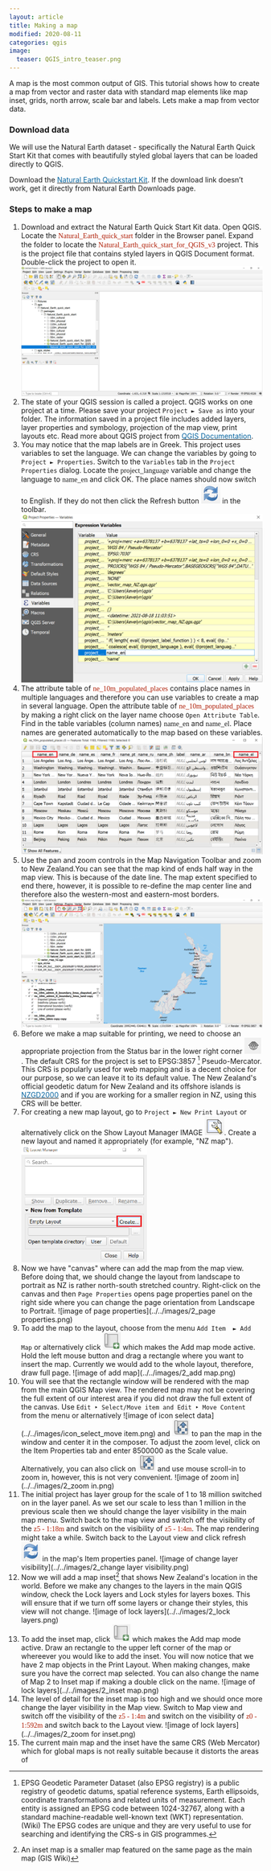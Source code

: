 ```yaml
---
layout: article
title: Making a map
modified: 2020-08-11
categories: qgis
image:
  teaser: QGIS_intro_teaser.png
---
```

A map is the most common output of GIS. This tutorial shows how to create a map from vector and raster data with standard map elements like map inset, grids, north arrow, scale bar and labels.
Lets make a map from vector data.

### Download data

We will use the Natural Earth dataset - specifically the Natural Earth Quick Start Kit that comes with beautifully styled global layers that can be loaded directly to QGIS.

Download the [<span style="color:#0564A0">Natural Earth Quickstart Kit</span>](https://naciscdn.org/naturalearth/packages/Natural_Earth_quick_start.zip). If the download link doesn’t work, get it directly from Natural Earth Downloads page.

### Steps to make a map

1. Download and extract the Natural Earth Quick Start Kit data. Open QGIS. Locate the <span style="font-family:Consolas; color:#AF1B03">Natural_Earth_quick_start</span> folder in the Browser panel. Expand the folder to locate the <span style="font-family:Consolas; color:#AF1B03">Natural_Earth_quick_start_for_QGIS_v3</span> project. This is the project file that contains styled layers in QGIS Document format. Double-click the project to open it.
![image of browse data](../../images/2_browse_data.png)
2. The state of your QGIS session is called a project. QGIS works on one project at a time.  Please save your project `Project ► Save as` into your folder. The information saved in a project file includes added layers, layer properties and symbology, projection of the map view, print layouts etc. Read more about QGIS project from [<span style="color:#0564A0">QGIS Documentation</span>](https://docs.qgis.org/testing/en/docs/user_manual/introduction/project_files.html#).
3. You may notice that the map labels are in Greek. This project uses variables to set the language.  We can change the variables by going to `Project ► Properties`. Switch to the `Variables` tab in the `Project Properties` dialog. Locate the <span style="font-family:Consolas">project_language</span> variable and change the language to <span style="font-family:Consolas">name_en</span> and click OK. The place names should now switch to English. If they do not then click the Refresh button ![image of browse data](../../images/icon_refresh.png) in the toolbar. ![image of refresh icon](../../images/2_language-prop.png)
4. The attribute table of <span style="font-family:Consolas; color:#AF1B03">ne_10m_populated_places</span> contains place names in multiple languages and therefore you can use variables to create a map in several language. Open the attribute table of <span style="font-family:Consolas; color:#AF1B03">ne_10m_populated_places</span> by making a right click on the layer name choose `Open Attribute Table`. Find in the table variables (column names) <span style="font-family:Consolas">name_en</span> and <span style="font-family:Consolas">name_el</span>. Place names are generated automatically to the map based on these variables. ![image of attribute table](../../images/2_attribute_table.png)
5. Use the pan and zoom controls in the Map Navigation Toolbar and zoom to New Zealand.You can see that the map kind of ends half way in the map view. This is because of the date line. The map extent specified to end there, however, it is possible to re-define the map center line and therefore also the western-most and eastern-most borders. ![image of zoom](../../images/2_zoom_pan_nz.png)
6. Before we make a map suitable for printing, we need to choose an appropriate projection from the Status bar in the lower right corner ![image of browse data](../../images/icon_crs.png). The default CRS for the project is set to EPSG:3857 [^1] Pseudo-Mercator. This CRS is popularly used for web mapping and is a decent choice for our purpose, so we can leave it to its default value. The New Zealand's official geodetic datum for New Zealand and its offshore islands is [<span style="color:#0564A0">NZGD2000</span>](https://www.linz.govt.nz/data/geodetic-system/datums-projections-and-heights/geodetic-datums/new-zealand-geodetic-datum-2000-nzgd2000) and if you are working for a smaller region in NZ, using this CRS will be better.
7. For creating a new map layout, go to `Project ► New Print Layout` or alternatively click on the Show Layout Manager IMAGE ![image of icon layout](../../images/icon_layout.png). Create a new layout and named it appropriately (for example, "NZ map"). ![image of browse data](../../images/2_new_layout.png)
8. Now we have "canvas" where can add the map from the map view. Before doing that, we should change the layout from landscape to portrait as NZ is rather north-south stretched country. Right-click on the canvas and then `Page Properties` opens page properties panel on the right side where you can change the page orientation from Landscape to Portrait. ![image of page properties](../../images/2_page properties.png)
9. To add the map to the layout, choose from the menu `Add Item  ► Add Map` or alternatively click ![image of browse data](../../images/icon_add_map.png) which makes the Add map mode active. Hold the left mouse button and drag a rectangle where you want to insert the map. Currently we would add to the whole layout, therefore, draw full page.
![image of add map](../../images/2_add map.png)
10. You will see that the rectangle window will be rendered with the map from the main QGIS Map view. The rendered map may not be covering the full extent of our interest area if you did not draw the full extent of the canvas. Use `Edit ‣ Select/Move item and Edit ‣ Move Content` from the menu or alternatively ![image of icon select data](../../images/icon_select_move item.png) and ![image of move content](../../images/icon_move_content.png) to pan the map in the window and center it in the composer. To adjust the zoom level, click on the Item Properties tab and enter 8500000 as the Scale value. Alternatively, you can also click on ![image of move content](../../images/icon_move_content.png) and use mouse scroll-in to zoom in, however, this is not very convenient. ![image of zoom in](../../images/2_zoom in.png)
11. The initial project has layer group for the scale of 1 to 18 million switched on in the layer panel. As we set our scale to less than 1 million in the previous scale then we should change the layer visibility in the main map menu. Switch back to the map view and switch off the visibility of the <span style="font-family:Consolas; color:#AF1B03">z5 - 1:18m</span> and switch on the visibility of <span style="font-family:Consolas; color:#AF1B03">z5 - 1:4m</span>. The map rendering might take a while. Switch back to the Layout view and click refresh ![image of refresh icon](../../images/icon_refresh.png) in the map's Item properties panel.
![image of change layer visibility](../../images/2_change layer visibility.png)
12. Now we will add a map inset[^2] that shows New Zealand's location in the world. Before we make any changes to the layers in the main QGIS window, check the Lock layers and Lock styles for layers boxes. This will ensure that if we turn off some layers or change their styles, this view will not change. ![image of lock layers](../../images/2_lock layers.png)
13. To add the inset map, click ![image of browse data](../../images/icon_add_map.png) which makes the Add map mode active. Draw an rectangle to the upper left corner of the map or whereever you would like to add the inset. You will now notice that we have 2 map objects in the Print Layout. When making changes, make sure you have the correct map selected. You can also change the name of Map 2 to Inset map if making a double click on the name.
![image of lock layers](../../images/2_inset map.png)
14. The level of detail for the inset map is too high and we should once more change the layer visibility in the Map view. Switch to Map view and switch off the visibility of the <span style="font-family:Consolas; color:#AF1B03">z5 - 1:4m</span> and switch on the visibility of <span style="font-family:Consolas; color:#AF1B03">z0 - 1:592m</span> and switch back to the Layout view.
![image of lock layers](../../images/2_zoom for inset.png)
15. The current main map and the inset have the same CRS (Web Mercator) which for global maps is not really suitable because it distorts the areas of 

[^1]: EPSG Geodetic Parameter Dataset (also EPSG registry) is a public registry of geodetic datums, spatial reference systems, Earth ellipsoids, coordinate transformations and related units of measurement.  Each entity is assigned an EPSG code between 1024-32767, along with a standard machine-readable well-known text (WKT) representation. (Wiki) The EPSG codes are unique and they are very useful to use for searching and identifying the CRS-s in GIS programmes.
[^2]: An inset map is a smaller map featured on the same page as the main map (GIS Wiki)

